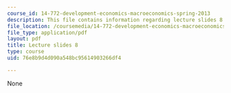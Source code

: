 ```yaml
---
course_id: 14-772-development-economics-macroeconomics-spring-2013
description: This file contains information regarding lecture slides 8.
file_location: /coursemedia/14-772-development-economics-macroeconomics-spring-2013/76e8b9d4d090a548bc95614903266df4_MIT14_772S13_lecture8.pdf
file_type: application/pdf
layout: pdf
title: Lecture slides 8
type: course
uid: 76e8b9d4d090a548bc95614903266df4

---
```

None